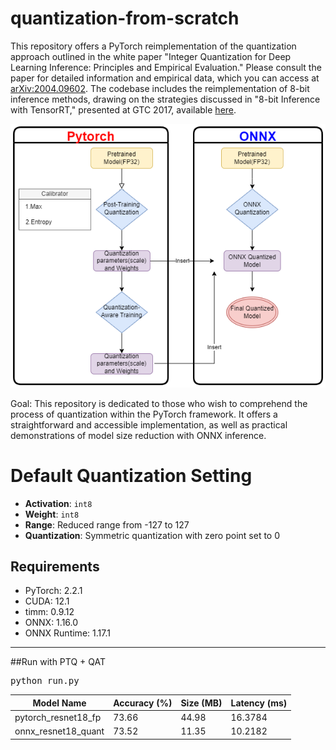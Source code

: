 # quantization-from-scratch
This repository offers a PyTorch reimplementation of the quantization approach outlined in the white paper "Integer Quantization for Deep Learning Inference: Principles and Empirical Evaluation." Please consult the paper for detailed information and empirical data, which you can access at [arXiv:2004.09602](https://arxiv.org/abs/2004.09602). The codebase includes the reimplementation of 8-bit inference methods, drawing on the strategies discussed in "8-bit Inference with TensorRT," presented at GTC 2017, available [here](https://on-demand.gputechconf.com/gtc/2017/presentation/s7310-8-bit-inference-with-tensorrt.pdf).

![Example Image](/images/quantization_flow.drawio.png "Quantization Flow")

Goal: This repository is dedicated to those who wish to comprehend the process of quantization within the PyTorch framework. It offers a straightforward and accessible implementation, as well as practical demonstrations of model size reduction with ONNX inference. 

# Default Quantization Setting
- **Activation**: `int8`
- **Weight**: `int8`
- **Range**: Reduced range from -127 to 127
- **Quantization**: Symmetric quantization with zero point set to 0


## Requirements
- PyTorch: 2.2.1
- CUDA: 12.1
- timm: 0.9.12
- ONNX: 1.16.0
- ONNX Runtime: 1.17.1

____________________________________________________________________________________________

##Run with PTQ + QAT
<pre>
python run.py
</pre>

| Model Name           | Accuracy (%) | Size (MB) | Latency (ms) |
|----------------------|--------------|-----------|--------------|
| pytorch_resnet18_fp  | 73.66        | 44.98     | 16.3784      |
| onnx_resnet18_quant  | 73.52        | 11.35     | 10.2182      |





